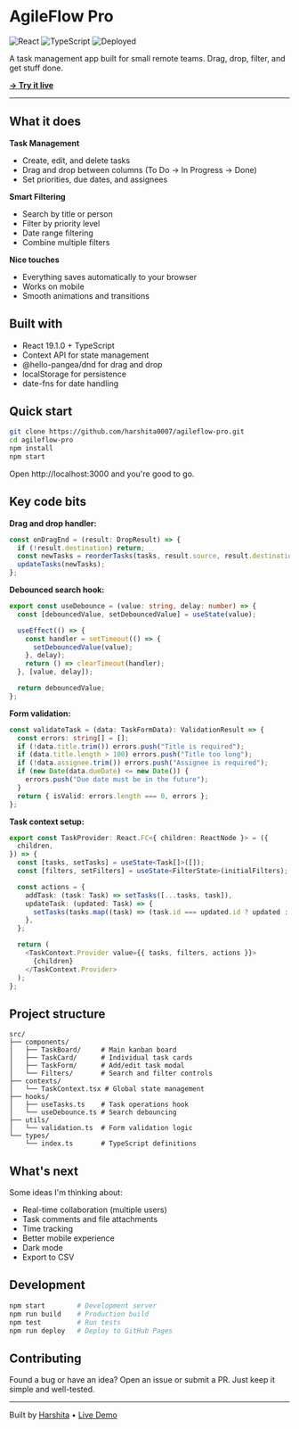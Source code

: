 # AgileFlow Pro

![React](https://img.shields.io/badge/React-19.1.0-61DAFB?style=for-the-badge&logo=react&logoColor=black)
![TypeScript](https://img.shields.io/badge/TypeScript-4.9.5-3178C6?style=for-the-badge&logo=typescript&logoColor=white)
![Deployed](https://img.shields.io/badge/GitHub_Pages-Deployed-green?style=for-the-badge&logo=github&logoColor=white)

A task management app built for small remote teams. Drag, drop, filter, and get stuff done.

**[→ Try it live](https://harshita0007.github.io/agileflow-pro)**

---

## What it does

**Task Management**

- Create, edit, and delete tasks
- Drag and drop between columns (To Do → In Progress → Done)
- Set priorities, due dates, and assignees

**Smart Filtering**

- Search by title or person
- Filter by priority level
- Date range filtering
- Combine multiple filters

**Nice touches**

- Everything saves automatically to your browser
- Works on mobile
- Smooth animations and transitions

## Built with

- React 19.1.0 + TypeScript
- Context API for state management
- @hello-pangea/dnd for drag and drop
- localStorage for persistence
- date-fns for date handling

## Quick start

```bash
git clone https://github.com/harshita0007/agileflow-pro.git
cd agileflow-pro
npm install
npm start
```

Open http://localhost:3000 and you're good to go.

## Key code bits

**Drag and drop handler:**

```ts
const onDragEnd = (result: DropResult) => {
  if (!result.destination) return;
  const newTasks = reorderTasks(tasks, result.source, result.destination);
  updateTasks(newTasks);
};
```

**Debounced search hook:**

```ts
export const useDebounce = (value: string, delay: number) => {
  const [debouncedValue, setDebouncedValue] = useState(value);

  useEffect(() => {
    const handler = setTimeout(() => {
      setDebouncedValue(value);
    }, delay);
    return () => clearTimeout(handler);
  }, [value, delay]);

  return debouncedValue;
};
```

**Form validation:**

```ts
const validateTask = (data: TaskFormData): ValidationResult => {
  const errors: string[] = [];
  if (!data.title.trim()) errors.push("Title is required");
  if (data.title.length > 100) errors.push("Title too long");
  if (!data.assignee.trim()) errors.push("Assignee is required");
  if (new Date(data.dueDate) <= new Date()) {
    errors.push("Due date must be in the future");
  }
  return { isValid: errors.length === 0, errors };
};
```

**Task context setup:**

```ts
export const TaskProvider: React.FC<{ children: ReactNode }> = ({
  children,
}) => {
  const [tasks, setTasks] = useState<Task[]>([]);
  const [filters, setFilters] = useState<FilterState>(initialFilters);

  const actions = {
    addTask: (task: Task) => setTasks([...tasks, task]),
    updateTask: (updated: Task) => {
      setTasks(tasks.map((task) => (task.id === updated.id ? updated : task)));
    },
  };

  return (
    <TaskContext.Provider value={{ tasks, filters, actions }}>
      {children}
    </TaskContext.Provider>
  );
};
```

## Project structure

```
src/
├── components/
│   ├── TaskBoard/     # Main kanban board
│   ├── TaskCard/      # Individual task cards
│   ├── TaskForm/      # Add/edit task modal
│   └── Filters/       # Search and filter controls
├── contexts/
│   └── TaskContext.tsx # Global state management
├── hooks/
│   ├── useTasks.ts    # Task operations hook
│   └── useDebounce.ts # Search debouncing
├── utils/
│   └── validation.ts  # Form validation logic
└── types/
    └── index.ts       # TypeScript definitions
```

## What's next

Some ideas I'm thinking about:

- Real-time collaboration (multiple users)
- Task comments and file attachments
- Time tracking
- Better mobile experience
- Dark mode
- Export to CSV

## Development

```bash
npm start        # Development server
npm run build    # Production build
npm test         # Run tests
npm run deploy   # Deploy to GitHub Pages
```

## Contributing

Found a bug or have an idea? Open an issue or submit a PR. Just keep it simple and well-tested.

---

Built by [Harshita](https://github.com/harshita0007) • [Live Demo](https://harshita0007.github.io/agileflow-pro)
